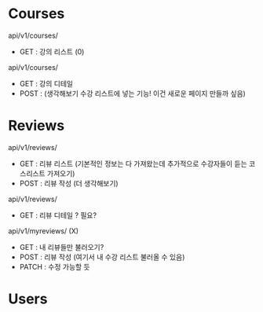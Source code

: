 
# Courses

api/v1/courses/

- GET : 강의 리스트 (0)

api/v1/courses/<int>

- GET : 강의 디테일 
- POST : (생각해보기 수강 리스트에 넣는 기능! 이건 새로운 페이지 만들까 싶음)


# Reviews

api/v1/reviews/

- GET : 리뷰 리스트 (기본적인 정보는 다 가져왔는데 추가적으로 수강자들이 듣는 코스리스트 가져오기)
- POST : 리뷰 작성 (더 생각해보기)

api/v1/reviews/<int>
- GET : 리뷰 디테일 ? 필요?

api/v1/myreviews/ (X)
- GET : 내 리뷰들만 불러오기?
- POST : 리뷰 작성 (여기서 내 수강 리스트 불러올 수 있음)
- PATCH : 수정 가능할 듯

# Users
